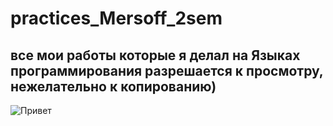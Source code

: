 # practices_Mersoff_2sem
все мои работы которые я делал на Языках программирования
разрешается к просмотру, нежелательно к копированию) 
---
![Привет](https://c.tenor.com/hmDMrE1yMAkAAAAC/when-the-coding-when-the.gif) 
